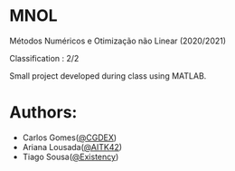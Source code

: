# MNOL

Métodos Numéricos e Otimização não Linear (2020/2021) </br>

Classification : 2/2

Small project developed during class using MATLAB.

# Authors:
* Carlos Gomes([@CGDEX](https://github.com/CGDEX))
* Ariana Lousada([@AITK42](https://github.com/AITK42))
* Tiago Sousa([@Existency](https://github.com/Existency))

